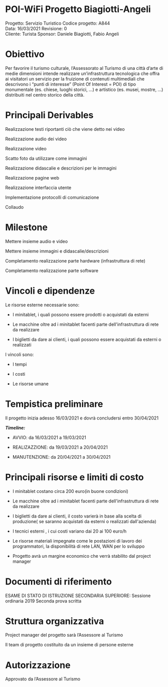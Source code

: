 # POI-WiFi Progetto Biagiotti-Angeli  

Progetto: Servizio Turistico	Codice progetto: A844                      
Data: 16/03/2021	        Revisione: 0                              
Cliente: Turista	        Sponsor: Daniele Biagiotti, Fabio Angeli 

# Obiettivo
Per favorire il turismo culturale, l’Assessorato al Turismo di una città d’arte di medie dimensioni intende
realizzare un’infrastruttura tecnologica che offra ai visitatori un servizio per la fruizione di contenuti
multimediali che descrivono i “punti di interesse” (Point Of Interest = POI) di tipo monumentale
(es. chiese, luoghi storici, ...) e artistico (es. musei, mostre, ...) distribuiti nel centro storico della città.
# Principali Derivables
Realizzazione testi riportanti ciò che viene detto nei video

Realizzazione audio dei video

Realizzazione video

Scatto foto da utilizzare come immagini

Realizzazione didascalie e descrizioni per le immagini

Realizzazione pagine web

Realizzazione interfaccia utente

Implementazione protocolli di comunicazione

Collaudo


# Milestone

Mettere insieme audio e video

Mettere insieme immagini e didascalie/descrizioni

Completamento realizzazione parte hardware (infrastruttura di rete)

Completamento realizzazione parte software 

# Vincoli e dipendenze
Le risorse esterne necessarie sono:

- I minitablet, i quali possono essere prodotti o acquistati da esterni
    
- Le macchine oltre ad i minitablet facenti parte dell'infrastruttura di rete da realizzare

- I biglietti da dare ai clienti, i quali possono essere acquistati da esterni o realizzati
 
                                               
I vincoli sono: 

 - I tempi

 - I costi
  
 - Le risorse umane


# Tempistica preliminare

Il progetto inizia adesso 16/03/2021 e dovrà concludersi entro 30/04/2021

***Timeline:***

- AVVIO: da 16/03/2021 a 19/03/2021

- REALIZAZZIONE: da 19/03/2021 a 20/04/2021

- MANUTENZIONE: da 20/04/2021 a 30/04/2021


# Principali risorse e limiti di costo


- I minitablet costano circa 200 euro(in buone condizioni)
    
- Le macchine oltre ad i minitablet facenti parte dell'infrastruttura di rete da realizzare

- I biglietti da dare ai clienti, il costo varierà in base alla scelta di produzione( se saranno acquistati da esterni o realizzati dall'azienda)

- I tecnici esterni , i cui costi variano dai 20 ai 100 euro/h

- Le risorse materiali impegnate come le postazioni di lavoro dei programmatori, la disponibilità di rete LAN, WAN per lo sviluppo

- Progetto avrà un margine economico che verrà stabilito dal project manager


# Documenti di riferimento

ESAME DI STATO DI ISTRUZIONE SECONDARIA SUPERIORE:
Sessione ordinaria 2019
Seconda prova scritta

# Struttura organizzativa

Project manager del progetto sarà l’Assessore al Turismo

Il team di progetto costituito da un insieme di persone esterne

# Autorizzazione

Approvato da  l’Assessore al Turismo
